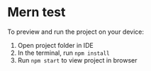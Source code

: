 
  # Mern test


  To preview and run the project on your device:
  1) Open project folder in IDE
  2) In the terminal, run `npm install`
  3) Run `npm start` to view project in browser
  